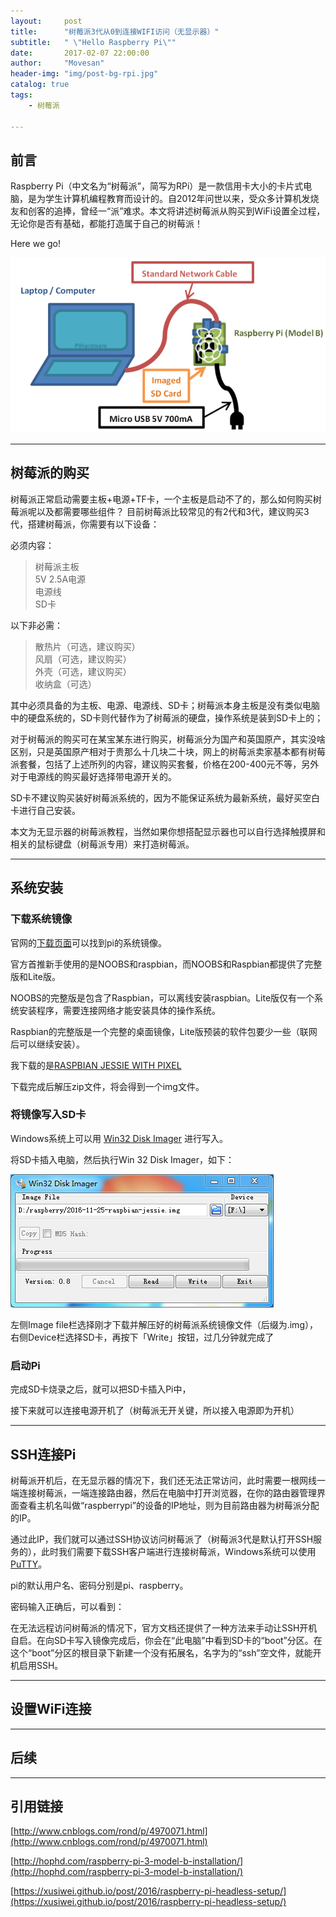 ```yaml
---
layout:     post
title:      "树莓派3代从0到连接WIFI访问（无显示器）"
subtitle:   " \"Hello Raspberry Pi\""
date:       2017-02-07 22:00:00
author:     "Movesan"
header-img: "img/post-bg-rpi.jpg"
catalog: true
tags:
    - 树莓派

---
```


## 前言

Raspberry Pi（中文名为“树莓派”，简写为RPi）是一款信用卡大小的卡片式电脑，是为学生计算机编程教育而设计的。自2012年问世以来，受众多计算机发烧友和创客的追捧，曾经一“派”难求。本文将讲述树莓派从购买到WiFi设置全过程，无论你是否有基础，都能打造属于自己的树莓派！

Here we go!

![img](/img/in-post/post-pi.png)

---

## 树莓派的购买

树莓派正常启动需要主板+电源+TF卡，一个主板是启动不了的，那么如何购买树莓派呢以及都需要哪些组件？
目前树莓派比较常见的有2代和3代，建议购买3代，搭建树莓派，你需要有以下设备：

必须内容：

> 树莓派主板  <br>
> 5V 2.5A电源  <br>
> 电源线  <br>
> SD卡  <br>

以下非必需：

> 散热片（可选，建议购买）  <br>
> 风扇（可选，建议购买）  <br>
> 外壳（可选，建议购买）  <br>
> 收纳盒（可选）

其中必须具备的为主板、电源、电源线、SD卡；树莓派本身主板是没有类似电脑中的硬盘系统的，SD卡则代替作为了树莓派的硬盘，操作系统是装到SD卡上的；

对于树莓派的购买可在某宝某东进行购买，树莓派分为国产和英国原产，其实没啥区别，只是英国原产相对于贵那么十几块二十块，网上的树莓派卖家基本都有树莓派套餐，包括了上述所列的内容，建议购买套餐，价格在200-400元不等，另外对于电源线的购买最好选择带电源开关的。

SD卡不建议购买装好树莓派系统的，因为不能保证系统为最新系统，最好买空白卡进行自己安装。

本文为无显示器的树莓派教程，当然如果你想搭配显示器也可以自行选择触摸屏和相关的鼠标键盘（树莓派专用）来打造树莓派。

---

## 系统安装

### 下载系统镜像

官网的[下载页面](https://www.raspberrypi.org/downloads/)可以找到pi的系统镜像。

官方首推新手使用的是NOOBS和raspbian，而NOOBS和Raspbian都提供了完整版和Lite版。

NOOBS的完整版是包含了Raspbian，可以离线安装raspbian。Lite版仅有一个系统安装程序，需要连接网络才能安装具体的操作系统。

Raspbian的完整版是一个完整的桌面镜像，Lite版预装的软件包要少一些（联网后可以继续安装）。

我下载的是[RASPBIAN JESSIE WITH PIXEL](https://downloads.raspberrypi.org/raspbian_latest)

下载完成后解压zip文件，将会得到一个img文件。

### 将镜像写入SD卡

Windows系统上可以用 [Win32 Disk Imager](https://sourceforge.net/projects/win32diskimager/) 进行写入。

将SD卡插入电脑，然后执行Win 32 Disk Imager，如下：

![img](/img/in-post/post-pi-imager.png)

左侧Image file栏选择刚才下载并解压好的树莓派系统镜像文件（后缀为.img），右侧Device栏选择SD卡，再按下「Write」按钮，过几分钟就完成了

### 启动Pi

完成SD卡烧录之后，就可以把SD卡插入Pi中，

接下来就可以连接电源开机了（树莓派无开关键，所以接入电源即为开机）

---

## SSH连接Pi

树莓派开机后，在无显示器的情况下，我们还无法正常访问，此时需要一根网线一端连接树莓派，一端连接路由器，然后在电脑中打开浏览器，在你的路由器管理界面查看主机名叫做“raspberrypi”的设备的IP地址，则为目前路由器为树莓派分配的IP。

通过此IP，我们就可以通过SSH协议访问树莓派了（树莓派3代是默认打开SSH服务的），此时我们需要下载SSH客户端进行连接树莓派，Windows系统可以使用[PuTTY](http://www.chiark.greenend.org.uk/~sgtatham/putty/download.html)。

pi的默认用户名、密码分别是pi、raspberry。

密码输入正确后，可以看到：


在无法远程访问树莓派的情况下，官方文档还提供了一种方法来手动让SSH开机自启。在向SD卡写入镜像完成后，你会在“此电脑”中看到SD卡的“boot”分区。在这个“boot”分区的根目录下新建一个没有拓展名，名字为的“ssh”空文件，就能开机启用SSH。

---

## 设置WiFi连接

---

## 后续

---

## 引用链接

[http://www.cnblogs.com/rond/p/4970071.html](http://www.cnblogs.com/rond/p/4970071.html)

[http://hophd.com/raspberry-pi-3-model-b-installation/](http://hophd.com/raspberry-pi-3-model-b-installation/)

[https://xusiwei.github.io/post/2016/raspberry-pi-headless-setup/](https://xusiwei.github.io/post/2016/raspberry-pi-headless-setup/)

